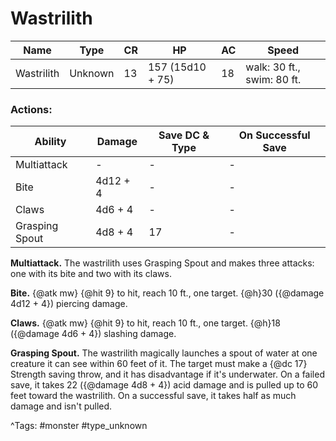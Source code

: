 # Wastrilith

| Name | Type | CR | HP | AC | Speed |
|------|------|----|----|----|-------|
| Wastrilith | Unknown | 13 | 157 (15d10 + 75) | 18 | walk: 30 ft., swim: 80 ft. |

### Actions:

| Ability | Damage | Save DC & Type | On Successful Save |
|---------|--------|----------------|--------------------|
| Multiattack | - | - | - |
| Bite | 4d12 + 4 | - | - |
| Claws | 4d6 + 4 | - | - |
| Grasping Spout | 4d8 + 4 | 17 | - |


**Multiattack.** The wastrilith uses Grasping Spout and makes three attacks: one with its bite and two with its claws.

**Bite.** {@atk mw} {@hit 9} to hit, reach 10 ft., one target. {@h}30 ({@damage 4d12 + 4}) piercing damage.

**Claws.** {@atk mw} {@hit 9} to hit, reach 10 ft., one target. {@h}18 ({@damage 4d6 + 4}) slashing damage.

**Grasping Spout.** The wastrilith magically launches a spout of water at one creature it can see within 60 feet of it. The target must make a {@dc 17} Strength saving throw, and it has disadvantage if it's underwater. On a failed save, it takes 22 ({@damage 4d8 + 4}) acid damage and is pulled up to 60 feet toward the wastrilith. On a successful save, it takes half as much damage and isn't pulled.

^Tags: #monster #type_unknown